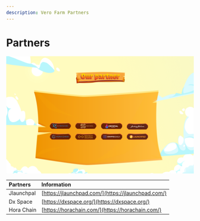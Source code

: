 ```yaml
---
description: Vero Farm Partners
---
```


# Partners

![Partners](../.gitbook/assets/our-partner.png)

| Partners | Information |
| :--- | :--- |
| Jlaunchpal | [https://jlaunchpad.com/](https://jlaunchpad.com/) |
| Dx Space | [https://dxspace.org/](https://dxspace.org/) |
| Hora Chain | [https://horachain.com/](https://horachain.com/) |


